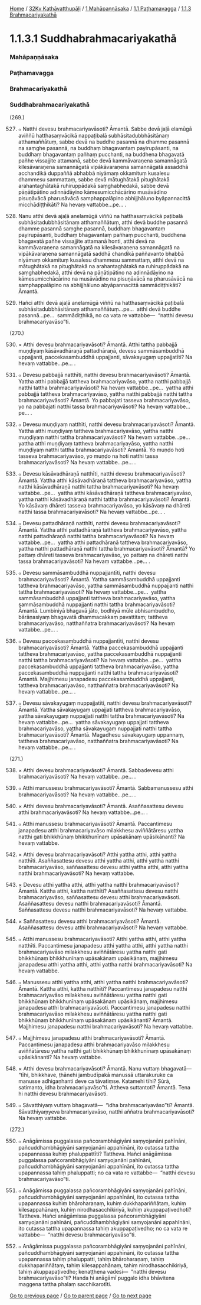 
[Home](/) / [32Kv Kathāvatthupāḷi](/tipitaka/32Kv.md) / [1 Mahāpaṇṇāsaka](/tipitaka/32Kv/1.md) / [1.1 Paṭhamavagga](/tipitaka/32Kv/1/1.1.md) / [1.1.3 Brahmacariyakathā](/tipitaka/32Kv/1/1.1/1.1.3.md)

# 1.1.3.1 Suddhabrahmacariyakathā

### Mahāpaṇṇāsaka

### Paṭhamavagga

### Brahmacariyakathā

### Suddhabrahmacariyakathā

(269.)

527. ๐ Natthi devesu brahmacariyavāsoti? Āmantā. Sabbe devā jaḷā elamūgā aviññū hatthasaṃvācikā nappaṭibalā subhāsitadubbhāsitānaṃ atthamaññātuṃ, sabbe devā na buddhe pasannā na dhamme pasannā na saṃghe pasannā, na buddhaṃ bhagavantaṃ payirupāsanti, na buddhaṃ bhagavantaṃ pañhaṃ pucchanti, na buddhena bhagavatā pañhe vissajjite attamanā, sabbe devā kammāvaraṇena samannāgatā kilesāvaraṇena samannāgatā vipākāvaraṇena samannāgatā assaddhā acchandikā duppaññā abhabbā niyāmaṃ okkamituṃ kusalesu dhammesu sammattaṃ, sabbe devā mātughātakā pitughātakā arahantaghātakā ruhiruppādakā saṃghabhedakā, sabbe devā pāṇātipātino adinnādāyino kāmesumicchācārino musāvādino pisuṇāvācā pharusāvācā samphappalāpino abhijjhāluno byāpannacittā micchādiṭṭhikāti? Na hevaṃ vattabbe…pe… .

528. Nanu atthi devā ajaḷā anelamūgā viññū na hatthasaṃvācikā paṭibalā subhāsitadubbhāsitānaṃ atthamaññātuṃ, atthi devā buddhe pasannā dhamme pasannā saṃghe pasannā, buddhaṃ bhagavantaṃ payirupāsanti, buddhaṃ bhagavantaṃ pañhaṃ pucchanti, buddhena bhagavatā pañhe vissajjite attamanā honti, atthi devā na kammāvaraṇena samannāgatā na kilesāvaraṇena samannāgatā na vipākāvaraṇena samannāgatā saddhā chandikā paññavanto bhabbā niyāmaṃ okkamituṃ kusalesu dhammesu sammattaṃ, atthi devā na mātughātakā na pitughātakā na arahantaghātakā na ruhiruppādakā na saṃghabhedakā, atthi devā na pāṇātipātino na adinnādāyino na kāmesumicchācārino na musāvādino na pisuṇāvācā na pharusāvācā na samphappalāpino na abhijjhāluno abyāpannacittā sammādiṭṭhikāti? Āmantā.

529. Hañci atthi devā ajaḷā anelamūgā viññū na hatthasaṃvācikā paṭibalā subhāsitadubbhāsitānaṃ atthamaññātuṃ…pe…  atthi devā buddhe pasannā…pe…  sammādiṭṭhikā, no ca vata re vattabbe—  “natthi devesu brahmacariyavāso”ti.

(270.)

530. × Atthi devesu brahmacariyavāsoti? Āmantā. Atthi tattha pabbajjā muṇḍiyaṃ kāsāvadhāraṇā pattadhāraṇā, devesu sammāsambuddhā uppajjanti, paccekasambuddhā uppajjanti, sāvakayugaṃ uppajjatīti? Na hevaṃ vattabbe…pe… .

531. ๐ Devesu pabbajjā natthīti, natthi devesu brahmacariyavāsoti? Āmantā. Yattha atthi pabbajjā tattheva brahmacariyavāso, yattha natthi pabbajjā natthi tattha brahmacariyavāsoti? Na hevaṃ vattabbe…pe…  yattha atthi pabbajjā tattheva brahmacariyavāso, yattha natthi pabbajjā natthi tattha brahmacariyavāsoti? Āmantā. Yo pabbajati tasseva brahmacariyavāso, yo na pabbajati natthi tassa brahmacariyavāsoti? Na hevaṃ vattabbe…pe… .

532. ๐ Devesu muṇḍiyaṃ natthīti, natthi devesu brahmacariyavāsoti? Āmantā. Yattha atthi muṇḍiyaṃ tattheva brahmacariyavāso, yattha natthi muṇḍiyaṃ natthi tattha brahmacariyavāsoti? Na hevaṃ vattabbe…pe…  yattha atthi muṇḍiyaṃ tattheva brahmacariyavāso, yattha natthi muṇḍiyaṃ natthi tattha brahmacariyavāsoti? Āmantā. Yo muṇḍo hoti tasseva brahmacariyavāso, yo muṇḍo na hoti natthi tassa brahmacariyavāsoti? Na hevaṃ vattabbe…pe… .

533. ๐ Devesu kāsāvadhāraṇā natthīti, natthi devesu brahmacariyavāsoti? Āmantā. Yattha atthi kāsāvadhāraṇā tattheva brahmacariyavāso, yattha natthi kāsāvadhāraṇā natthi tattha brahmacariyavāsoti? Na hevaṃ vattabbe…pe…  yattha atthi kāsāvadhāraṇā tattheva brahmacariyavāso, yattha natthi kāsāvadhāraṇā natthi tattha brahmacariyavāsoti? Āmantā. Yo kāsāvaṃ dhāreti tasseva brahmacariyavāso, yo kāsāvaṃ na dhāreti natthi tassa brahmacariyavāsoti? Na hevaṃ vattabbe…pe… .

534. ๐ Devesu pattadhāraṇā natthīti, natthi devesu brahmacariyavāsoti? Āmantā. Yattha atthi pattadhāraṇā tattheva brahmacariyavāso, yattha natthi pattadhāraṇā natthi tattha brahmacariyavāsoti? Na hevaṃ vattabbe…pe…  yattha atthi pattadhāraṇā tattheva brahmacariyavāso, yattha natthi pattadhāraṇā natthi tattha brahmacariyavāsoti? Āmantā? Yo pattaṃ dhāreti tasseva brahmacariyavāso, yo pattaṃ na dhāreti natthi tassa brahmacariyavāsoti? Na hevaṃ vattabbe…pe… .

535. ๐ Devesu sammāsambuddhā nuppajjantīti, natthi devesu brahmacariyavāsoti? Āmantā. Yattha sammāsambuddhā uppajjanti tattheva brahmacariyavāso, yattha sammāsambuddhā nuppajjanti natthi tattha brahmacariyavāsoti? Na hevaṃ vattabbe…pe…  yattha sammāsambuddhā uppajjanti tattheva brahmacariyavāso, yattha sammāsambuddhā nuppajjanti natthi tattha brahmacariyavāsoti? Āmantā. Lumbiniyā bhagavā jāto, bodhiyā mūle abhisambuddho, bārāṇasiyaṃ bhagavatā dhammacakkaṃ pavattitaṃ; tattheva brahmacariyavāso, natthaññatra brahmacariyavāsoti? Na hevaṃ vattabbe…pe… .

536. ๐ Devesu paccekasambuddhā nuppajjantīti, natthi devesu brahmacariyavāsoti? Āmantā. Yattha paccekasambuddhā uppajjanti tattheva brahmacariyavāso, yattha paccekasambuddhā nuppajjanti natthi tattha brahmacariyavāsoti? Na hevaṃ vattabbe…pe…  yattha paccekasambuddhā uppajjanti tattheva brahmacariyavāso, yattha paccekasambuddhā nuppajjanti natthi tattha brahmacariyavāsoti? Āmantā. Majjhimesu janapadesu paccekasambuddhā uppajjanti, tattheva brahmacariyavāso, natthaññatra brahmacariyavāsoti? Na hevaṃ vattabbe…pe… .

537. ๐ Devesu sāvakayugaṃ nuppajjatīti, natthi devesu brahmacariyavāsoti? Āmantā. Yattha sāvakayugaṃ uppajjati tattheva brahmacariyavāso, yattha sāvakayugaṃ nuppajjati natthi tattha brahmacariyavāsoti? Na hevaṃ vattabbe…pe…  yattha sāvakayugaṃ uppajjati tattheva brahmacariyavāso, yattha sāvakayugaṃ nuppajjati natthi tattha brahmacariyavāsoti? Āmantā. Magadhesu sāvakayugaṃ uppannaṃ, tattheva brahmacariyavāso, natthaññatra brahmacariyavāsoti? Na hevaṃ vattabbe…pe… .

(271.)

538. × Atthi devesu brahmacariyavāsoti? Āmantā. Sabbadevesu atthi brahmacariyavāsoti? Na hevaṃ vattabbe…pe… .

539. ๐ Atthi manussesu brahmacariyavāsoti? Āmantā. Sabbamanussesu atthi brahmacariyavāsoti? Na hevaṃ vattabbe…pe… .

540. × Atthi devesu brahmacariyavāsoti? Āmantā. Asaññasattesu devesu atthi brahmacariyavāsoti? Na hevaṃ vattabbe…pe… .

541. ๐ Atthi manussesu brahmacariyavāsoti? Āmantā. Paccantimesu janapadesu atthi brahmacariyavāso milakkhesu aviññātāresu yattha natthi gati bhikkhūnaṃ bhikkhunīnaṃ upāsakānaṃ upāsikānanti? Na hevaṃ vattabbe.

542. × Atthi devesu brahmacariyavāsoti? Atthi yattha atthi, atthi yattha natthīti. Asaññasattesu devesu atthi yattha atthi, atthi yattha natthi brahmacariyavāso, saññasattesu devesu atthi yattha atthi, atthi yattha natthi brahmacariyavāsoti? Na hevaṃ vattabbe.

543. × Devesu atthi yattha atthi, atthi yattha natthi brahmacariyavāsoti? Āmantā. Kattha atthi, kattha natthīti? Asaññasattesu devesu natthi brahmacariyavāso, saññasattesu devesu atthi brahmacariyavāsoti. Asaññasattesu devesu natthi brahmacariyavāsoti? Āmantā. Saññasattesu devesu natthi brahmacariyavāsoti? Na hevaṃ vattabbe.

544. × Saññasattesu devesu atthi brahmacariyavāsoti? Āmantā. Asaññasattesu devesu atthi brahmacariyavāsoti? Na hevaṃ vattabbe.

545. ๐ Atthi manussesu brahmacariyavāsoti? Atthi yattha atthi, atthi yattha natthīti. Paccantimesu janapadesu atthi yattha atthi, atthi yattha natthi brahmacariyavāso milakkhesu aviññātāresu yattha natthi gati bhikkhūnaṃ bhikkhunīnaṃ upāsakānaṃ upāsikānaṃ, majjhimesu janapadesu atthi yattha atthi, atthi yattha natthi brahmacariyavāsoti? Na hevaṃ vattabbe.

546. ๐ Manussesu atthi yattha atthi, atthi yattha natthi brahmacariyavāsoti? Āmantā. Kattha atthi, kattha natthīti? Paccantimesu janapadesu natthi brahmacariyavāso milakkhesu aviññātāresu yattha natthi gati bhikkhūnaṃ bhikkhunīnaṃ upāsakānaṃ upāsikānaṃ, majjhimesu janapadesu atthi brahmacariyavāsoti. Paccantimesu janapadesu natthi brahmacariyavāso milakkhesu aviññātāresu yattha natthi gati bhikkhūnaṃ bhikkhunīnaṃ upāsakānaṃ upāsikānanti? Āmantā. Majjhimesu janapadesu natthi brahmacariyavāsoti? Na hevaṃ vattabbe.

547. ๐ Majjhimesu janapadesu atthi brahmacariyavāsoti? Āmantā. Paccantimesu janapadesu atthi brahmacariyavāso milakkhesu aviññātāresu yattha natthi gati bhikkhūnaṃ bhikkhunīnaṃ upāsakānaṃ upāsikānanti? Na hevaṃ vattabbe.

548. × Atthi devesu brahmacariyavāsoti? Āmantā. Nanu vuttaṃ bhagavatā—  “tīhi, bhikkhave, ṭhānehi jambudīpakā manussā uttarakuruke ca manusse adhigaṇhanti deve ca tāvatiṃse. Katamehi tīhi? Sūrā, satimanto, idha brahmacariyavāso”ti. Attheva suttantoti? Āmantā. Tena hi natthi devesu brahmacariyavāsoti.

549. ๐ Sāvatthiyaṃ vuttaṃ bhagavatā—  “idha brahmacariyavāso”ti? Āmantā. Sāvatthiyaṃyeva brahmacariyavāso, natthi aññatra brahmacariyavāsoti? Na hevaṃ vattabbe.

(272.)

550. ๐ Anāgāmissa puggalassa pañcorambhāgiyāni saṃyojanāni pahīnāni, pañcuddhambhāgiyāni saṃyojanāni appahīnāni, ito cutassa tattha upapannassa kuhiṃ phaluppattīti? Tattheva. Hañci anāgāmissa puggalassa pañcorambhāgiyāni saṃyojanāni pahīnāni, pañcuddhambhāgiyāni saṃyojanāni appahīnāni, ito cutassa tattha upapannassa tahiṃ phaluppatti; no ca vata re vattabbe—  “natthi devesu brahmacariyavāso”ti.

551. ๐ Anāgāmissa puggalassa pañcorambhāgiyāni saṃyojanāni pahīnāni, pañcuddhambhāgiyāni saṃyojanāni appahīnāni, ito cutassa tattha upapannassa kuhiṃ bhāroharaṇaṃ, kuhiṃ dukkhapariññātaṃ, kuhiṃ kilesappahānaṃ, kuhiṃ nirodhasacchikiriyā, kuhiṃ akuppapaṭivedhoti? Tattheva. Hañci anāgāmissa puggalassa pañcorambhāgiyāni saṃyojanāni pahīnāni, pañcuddhambhāgiyāni saṃyojanāni appahīnāni, ito cutassa tattha upapannassa tahiṃ akuppapaṭivedho; no ca vata re vattabbe—  “natthi devesu brahmacariyavāso”ti.

552. ๐ Anāgāmissa puggalassa pañcorambhāgiyāni saṃyojanāni pahīnāni, pañcuddhambhāgiyāni saṃyojanāni appahīnāni, ito cutassa tattha upapannassa tahiṃ phaluppatti, tahiṃ bhāroharaṇaṃ, tahiṃ dukkhapariññātaṃ, tahiṃ kilesappahānaṃ, tahiṃ nirodhasacchikiriyā, tahiṃ akuppapaṭivedho; kenaṭṭhena vadesi—  “natthi devesu brahmacariyavāso”ti? Handa hi anāgāmī puggalo idha bhāvitena maggena tattha phalaṃ sacchikarotīti.

[Go to previous page](/tipitaka/32Kv/1/1.1/1.1.3.md) / [Go to parent page](/tipitaka/32Kv/1/1.1/1.1.3.md) / [Go to next page](/tipitaka/32Kv/1/1.1/1.1.3/1.1.3.2.md)


